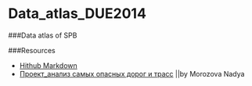 Data_atlas_DUE2014
==================

###Data atlas of SPB



###Resources

- [Hithub Markdown](https://help.github.com/articles/github-flavored-markdown/)
- [Проект_анализ самых опасных дорог и трасс](http://data.openpolice.ru/group/stats) ||by Morozova Nadya
